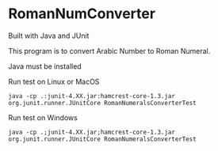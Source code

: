 # RomanNumConverter

Built with Java and JUnit

This program is to convert Arabic Number to Roman Numeral.

Java must be installed

Run test on Linux or MacOS
```
java -cp .:junit-4.XX.jar:hamcrest-core-1.3.jar org.junit.runner.JUnitCore RomanNumeralsConverterTest
```
Run test on Windows
```
java -cp .;junit-4.XX.jar;hamcrest-core-1.3.jar org.junit.runner.JUnitCore RomanNumeralsConverterTest
```
